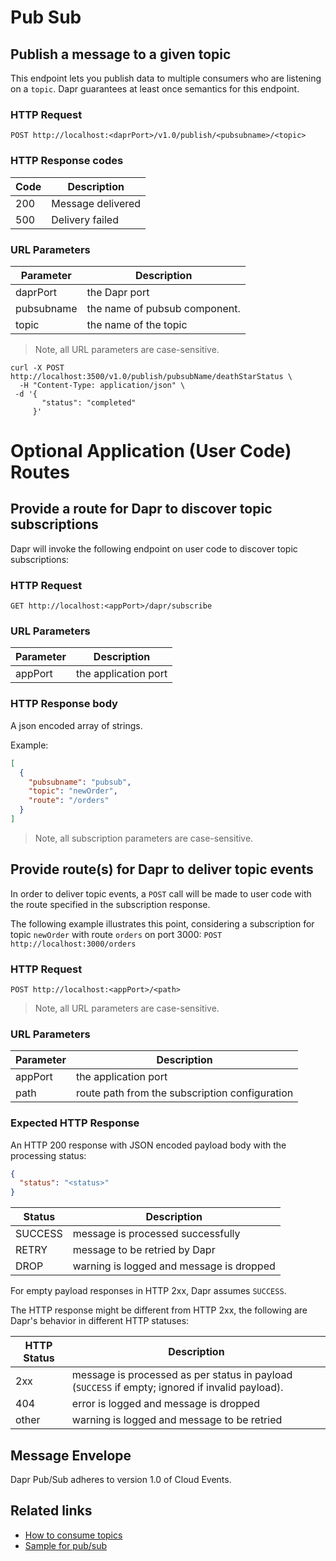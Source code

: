 # Pub Sub

## Publish a message to a given topic

This endpoint lets you publish data to multiple consumers who are listening on a ```topic```.
Dapr guarantees at least once semantics for this endpoint.

### HTTP Request

```http
POST http://localhost:<daprPort>/v1.0/publish/<pubsubname>/<topic>
```

### HTTP Response codes

Code | Description
---- | -----------
200  | Message delivered
500  | Delivery failed

### URL Parameters

Parameter | Description
--------- | -----------
daprPort | the Dapr port
pubsubname | the name of pubsub component.
topic | the name of the topic

> Note, all URL parameters are case-sensitive.

```shell
curl -X POST http://localhost:3500/v1.0/publish/pubsubName/deathStarStatus \
  -H "Content-Type: application/json" \
 -d '{
       "status": "completed"
     }'
```

# Optional Application (User Code) Routes

## Provide a route for Dapr to discover topic subscriptions

Dapr will invoke the following endpoint on user code to discover topic subscriptions:

### HTTP Request

```http
GET http://localhost:<appPort>/dapr/subscribe
```

### URL Parameters

Parameter | Description
--------- | -----------
appPort | the application port

### HTTP Response body

A json encoded array of strings.

Example:

```json
[
  {
    "pubsubname": "pubsub",
    "topic": "newOrder",
    "route": "/orders"
  }
]
```

> Note, all subscription parameters are case-sensitive.

## Provide route(s) for Dapr to deliver topic events

In order to deliver topic events, a `POST` call will be made to user code with the route specified in the subscription response.

The following example illustrates this point, considering a subscription for topic `newOrder` with route `orders` on port 3000: `POST http://localhost:3000/orders`

### HTTP Request

```http
POST http://localhost:<appPort>/<path>
```

> Note, all URL parameters are case-sensitive.

### URL Parameters

Parameter | Description
--------- | -----------
appPort | the application port
path | route path from the subscription configuration

### Expected HTTP Response

An HTTP 200 response with JSON encoded payload body with the processing status:

```json
{
  "status": "<status>"
}
```

Status | Description
--------- | -----------
SUCCESS | message is processed successfully
RETRY | message to be retried by Dapr
DROP | warning is logged and message is dropped

For empty payload responses in HTTP 2xx, Dapr assumes `SUCCESS`.

The HTTP response might be different from HTTP 2xx, the following are Dapr's behavior in different HTTP statuses:

HTTP Status | Description
--------- | -----------
2xx | message is processed as per status in payload (`SUCCESS` if empty; ignored if invalid payload).
404 | error is logged and message is dropped
other | warning is logged and message to be retried


## Message Envelope

Dapr Pub/Sub adheres to version 1.0 of Cloud Events.

## Related links

* [How to consume topics](https://github.com/dapr/docs/tree/master/howto/consume-topic)
* [Sample for pub/sub](https://github.com/dapr/quickstarts/tree/master/pub-sub) 
